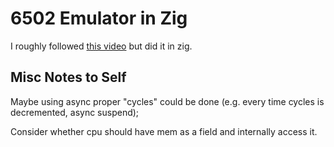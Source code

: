 # 6502 Emulator in Zig

I roughly followed [this video](https://www.youtube.com/watch?v=qJgsuQoy9bc&t=347s) but did it in zig.

## Misc Notes to Self

Maybe using async proper "cycles" could be done (e.g. every time cycles is decremented, async suspend);

Consider whether cpu should have mem as a field and internally access it.
